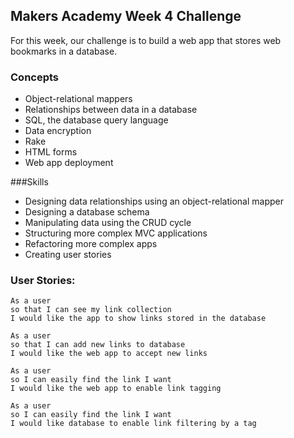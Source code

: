 ## Makers Academy Week 4 Challenge

For this week, our challenge is to build a web app that stores web bookmarks in a database.

### Concepts

* Object-relational mappers
* Relationships between data in a database
* SQL, the database query language
* Data encryption
* Rake
* HTML forms
* Web app deployment

###Skills

* Designing data relationships using an object-relational mapper
* Designing a database schema
* Manipulating data using the CRUD cycle
* Structuring more complex MVC applications
* Refactoring more complex apps
* Creating user stories

### User Stories:

```
As a user  
so that I can see my link collection  
I would like the app to show links stored in the database  
```

```
As a user  
so that I can add new links to database  
I would like the web app to accept new links  
```

```
As a user  
so I can easily find the link I want  
I would like the web app to enable link tagging
```

```
As a user
so I can easily find the link I want
I would like database to enable link filtering by a tag
```
